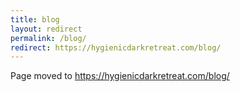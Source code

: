 ```yaml
---
title: blog
layout: redirect
permalink: /blog/
redirect: https://hygienicdarkretreat.com/blog/
---
```


Page moved to <https://hygienicdarkretreat.com/blog/>

